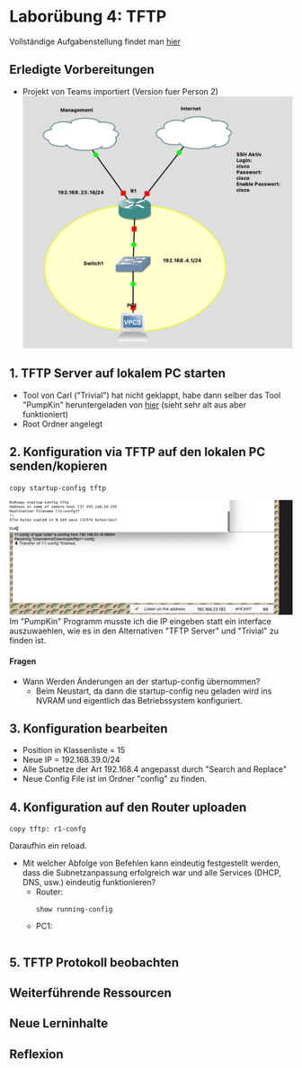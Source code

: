 # Laborübung 4: TFTP

Vollständige Aufgabenstellung findet man [hier](https://gitlab.com/alptbz/m123/-/blob/main/07_Datei%C3%BCbertragung/01_TFTP.md)

## Erledigte Vorbereitungen
 - Projekt von Teams importiert (Version fuer Person 2)
  ![Netzwerk Bild GNS3](images/netzwerk.png)
  
## 1. TFTP Server auf lokalem PC starten
 - Tool von Carl ("Trivial") hat nicht geklappt, habe dann selber das Tool "PumpKin" heruntergeladen von [hier](https://kin.klever.net/pumpkin/binaries/) (sieht sehr alt aus aber funktioniert)
 - Root Ordner angelegt
## 2. Konfiguration via TFTP auf den lokalen PC senden/kopieren
  ```
  copy startup-config tftp
  ```
  ![TFTP Transfer](images/tftp-transfer.png)
  Im "PumpKin" Programm musste ich die IP eingeben statt ein interface auszuwaehlen, wie es in den Alternativen "TFTP Server" und "Trivial" zu finden ist.
#### Fragen
- Wann Werden Änderungen an der startup-config übernommen?
  - Beim Neustart, da dann die startup-config neu geladen wird ins NVRAM und eigentlich das Betriebssystem konfiguriert.

## 3. Konfiguration bearbeiten
  - Position in Klassenliste = 15
  - Neue IP = 192.168.39.0/24 
  - Alle Subnetze der Art 192.168.4 angepasst durch "Search and Replace"
  - Neue Config File ist im Ordner "config" zu finden.

## 4. Konfiguration auf den Router uploaden

```
copy tftp: r1-confg
```
Daraufhin ein reload.

- Mit welcher Abfolge von Befehlen kann eindeutig festgestellt werden, dass die Subnetzanpassung erfolgreich war und alle Services (DHCP, DNS, usw.) eindeutig funktionieren?
  - Router:
    ```
    show running-config

    ```
  - PC1:
    ```
    ```

## 5. TFTP Protokoll beobachten

## Weiterführende Ressourcen 

## Neue Lerninhalte


## Reflexion
